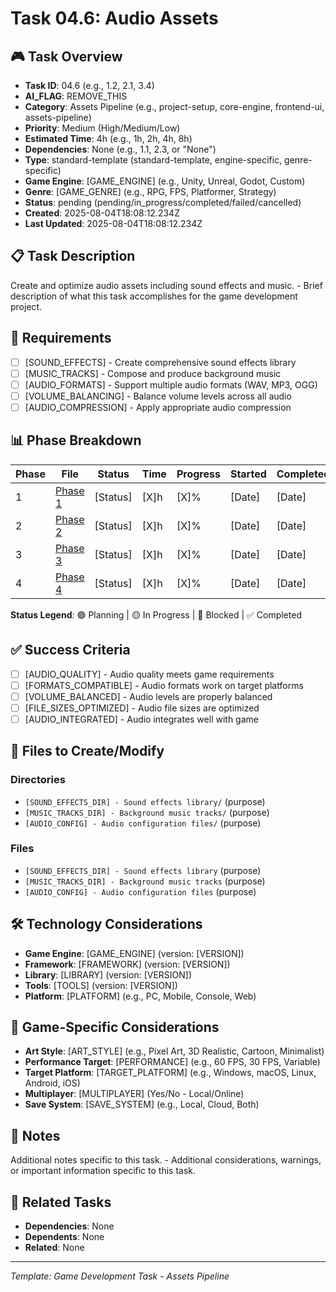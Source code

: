 # Task 04.6: Audio Assets

## 🎮 Task Overview
- **Task ID**: 04.6 (e.g., 1.2, 2.1, 3.4)
- **AI_FLAG**: REMOVE_THIS
- **Category**: Assets Pipeline (e.g., project-setup, core-engine, frontend-ui, assets-pipeline)
- **Priority**: Medium (High/Medium/Low)
- **Estimated Time**: 4h (e.g., 1h, 2h, 4h, 8h)
- **Dependencies**: None (e.g., 1.1, 2.3, or "None")
- **Type**: standard-template (standard-template, engine-specific, genre-specific)
- **Game Engine**: [GAME_ENGINE] (e.g., Unity, Unreal, Godot, Custom)
- **Genre**: [GAME_GENRE] (e.g., RPG, FPS, Platformer, Strategy)
- **Status**: pending (pending/in_progress/completed/failed/cancelled)
- **Created**: 2025-08-04T18:08:12.234Z
- **Last Updated**: 2025-08-04T18:08:12.234Z

## 📋 Task Description
Create and optimize audio assets including sound effects and music. - Brief description of what this task accomplishes for the game development project.

## 🎯 Requirements
- [ ] [SOUND_EFFECTS] - Create comprehensive sound effects library
- [ ] [MUSIC_TRACKS] - Compose and produce background music
- [ ] [AUDIO_FORMATS] - Support multiple audio formats (WAV, MP3, OGG)
- [ ] [VOLUME_BALANCING] - Balance volume levels across all audio
- [ ] [AUDIO_COMPRESSION] - Apply appropriate audio compression

## 📊 Phase Breakdown
| Phase | File | Status | Time | Progress | Started | Completed |
|-------|------|--------|------|----------|---------|-----------|
| 1 | [Phase 1](./06-audio-assets-phase-1.md) | [Status] | [X]h | [X]% | [Date] | [Date] |
| 2 | [Phase 2](./06-audio-assets-phase-2.md) | [Status] | [X]h | [X]% | [Date] | [Date] |
| 3 | [Phase 3](./06-audio-assets-phase-3.md) | [Status] | [X]h | [X]% | [Date] | [Date] |
| 4 | [Phase 4](./06-audio-assets-phase-4.md) | [Status] | [X]h | [X]% | [Date] | [Date] |

**Status Legend**: 🟢 Planning | 🟡 In Progress | 🔴 Blocked | ✅ Completed

## ✅ Success Criteria
- [ ] [AUDIO_QUALITY] - Audio quality meets game requirements
- [ ] [FORMATS_COMPATIBLE] - Audio formats work on target platforms
- [ ] [VOLUME_BALANCED] - Audio levels are properly balanced
- [ ] [FILE_SIZES_OPTIMIZED] - Audio file sizes are optimized
- [ ] [AUDIO_INTEGRATED] - Audio integrates well with game

## 📁 Files to Create/Modify
### Directories
- `[SOUND_EFFECTS_DIR] - Sound effects library/` (purpose)
- `[MUSIC_TRACKS_DIR] - Background music tracks/` (purpose)
- `[AUDIO_CONFIG] - Audio configuration files/` (purpose)

### Files
- `[SOUND_EFFECTS_DIR] - Sound effects library` (purpose)
- `[MUSIC_TRACKS_DIR] - Background music tracks` (purpose)
- `[AUDIO_CONFIG] - Audio configuration files` (purpose)

## 🛠️ Technology Considerations
- **Game Engine**: [GAME_ENGINE] (version: [VERSION])
- **Framework**: [FRAMEWORK] (version: [VERSION])
- **Library**: [LIBRARY] (version: [VERSION])
- **Tools**: [TOOLS] (version: [VERSION])
- **Platform**: [PLATFORM] (e.g., PC, Mobile, Console, Web)

## 🎨 Game-Specific Considerations
- **Art Style**: [ART_STYLE] (e.g., Pixel Art, 3D Realistic, Cartoon, Minimalist)
- **Performance Target**: [PERFORMANCE] (e.g., 60 FPS, 30 FPS, Variable)
- **Target Platform**: [TARGET_PLATFORM] (e.g., Windows, macOS, Linux, Android, iOS)
- **Multiplayer**: [MULTIPLAYER] (Yes/No - Local/Online)
- **Save System**: [SAVE_SYSTEM] (e.g., Local, Cloud, Both)

## 📝 Notes
Additional notes specific to this task. - Additional considerations, warnings, or important information specific to this task.

## 🔗 Related Tasks
- **Dependencies**: None
- **Dependents**: None
- **Related**: None

---
*Template: Game Development Task - Assets Pipeline* 